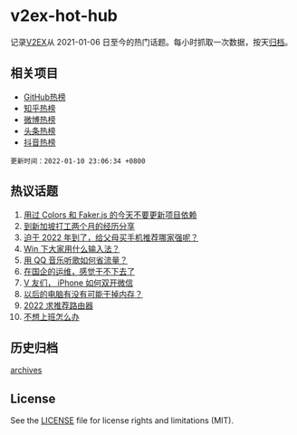 # v2ex-hot-hub

 记录[V2EX](https://www.v2ex.com/)从 2021-01-06 日至今的热门话题。每小时抓取一次数据，按天[归档](archives)。
 
 ## 相关项目

- [GitHub热榜](https://github.com/snaildev/github-hot-hub)
- [知乎热榜](https://github.com/snaildev/zhihu-hot-hub)
- [微博热榜](https://github.com/snaildev/weibo-hot-hub)
- [头条热榜](https://github.com/snaildev/toutiao-hot-hub)
- [抖音热榜](https://github.com/snaildev/douyin-hot-hub)


 `更新时间：2022-01-10 23:06:34 +0800`

## 热议话题

1. [用过 Colors 和 Faker.js 的今天不要更新项目依赖](https://www.v2ex.com/t/827224)
1. [到新加坡打工两个月的经历分享](https://www.v2ex.com/t/827199)
1. [迫于 2022 年到了，给父母买手机推荐哪家强呢？](https://www.v2ex.com/t/827237)
1. [Win 下大家用什么输入法？](https://www.v2ex.com/t/827232)
1. [用 QQ 音乐听歌如何省流量？](https://www.v2ex.com/t/827208)
1. [在国企的运维，感觉干不下去了](https://www.v2ex.com/t/827241)
1. [V 友们， iPhone 如何双开微信](https://www.v2ex.com/t/827238)
1. [以后的电脑有没有可能干掉内存？](https://www.v2ex.com/t/827298)
1. [2022 求推荐路由器](https://www.v2ex.com/t/827212)
1. [不想上班怎么办](https://www.v2ex.com/t/827233)

## 历史归档

[archives](archives)

## License

See the [LICENSE](LICENSE) file for license rights and limitations (MIT).
